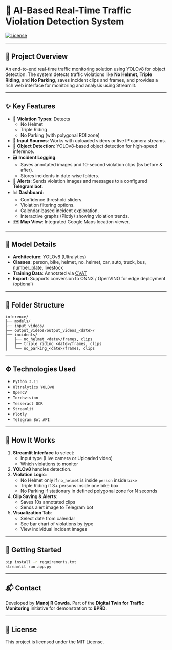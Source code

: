 # 🚦 AI-Based Real-Time Traffic Violation Detection System

[![License](https://img.shields.io/badge/license-MIT-blue.svg)](LICENSE)

---

## 📌 Project Overview

An end-to-end real-time traffic monitoring solution using YOLOv8 for object detection. The system detects traffic violations like **No Helmet**, **Triple Riding**, and **No Parking**, saves incident clips and frames, and provides a rich web interface for monitoring and analysis using Streamlit.

---

## ✨ Key Features

- 🎯 **Violation Types**: Detects
  - No Helmet
  - Triple Riding
  - No Parking (with polygonal ROI zone)
- 🎥 **Input Sources**: Works with uploaded videos or live IP camera streams.
- 🧠 **Object Detection**: YOLOv8-based object detection for high-speed inference.
- 🗃️ **Incident Logging**:
  - Saves annotated images and 10-second violation clips (5s before & after).
  - Stores incidents in date-wise folders.
- 🔔 **Alerts**: Sends violation images and messages to a configured **Telegram bot**.
- 📊 **Dashboard**:
  - Confidence threshold sliders.
  - Violation filtering options.
  - Calendar-based incident exploration.
  - Interactive graphs (Plotly) showing violation trends.
- 🗺️ **Map View**: Integrated Google Maps location viewer.

---

## 🧠 Model Details

- **Architecture**: YOLOv8 (Ultralytics)
- **Classes**: person, bike, helmet, no_helmet, car, auto, truck, bus, number_plate, livestock
- **Training Data**: Annotated via [CVAT](https://cvat.org/)
- **Export**: Supports conversion to ONNX / OpenVINO for edge deployment (optional)

---

## 🧪 Folder Structure

```
inference/
├── models/
├── input_videos/
├── output_videos/output_videos_<date>/
├── incidents/
│   ├── no_helmet_<date>/frames, clips
│   ├── triple_riding_<date>/frames, clips
│   └── no_parking_<date>/frames, clips
```

---

## ⚙️ Technologies Used

- `Python 3.11`
- `Ultralytics YOLOv8`
- `OpenCV`
- `Torchvision`
- `Tesseract OCR`
- `Streamlit`
- `Plotly`
- `Telegram Bot API`

---

## 🧪 How It Works

1. **Streamlit Interface** to select:
   - Input type (Live camera or Uploaded video)
   - Which violations to monitor
2. **YOLOv8** handles detection.
3. **Violation Logic**:
   - No Helmet only if `no_helmet` is inside `person` inside `bike`
   - Triple Riding if 3+ persons inside one bike box
   - No Parking if stationary in defined polygonal zone for N seconds
4. **Clip Saving & Alerts**:
   - Saves 10s annotated clips
   - Sends alert image to Telegram bot
5. **Visualization Tab**:
   - Select date from calendar
   - See bar chart of violations by type
   - View individual incident images

---

## 🚀 Getting Started

```bash
pip install -r requirements.txt
streamlit run app.py
```

---

## 📬 Contact

Developed by **Manoj R Gowda.**
Part of the **Digital Twin for Traffic Monitoring** initiative for demonstration to **BPRD**.

---

## 📜 License

This project is licensed under the MIT License.
